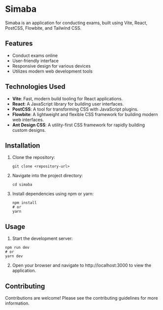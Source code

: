 # Simaba

Simaba is an application for conducting exams, built using Vite, React, PostCSS, Flowbite, and Tailwind CSS.

## Features

- Conduct exams online
- User-friendly interface
- Responsive design for various devices
- Utilizes modern web development tools

## Technologies Used

- **Vite**: Fast, modern build tooling for React applications.
- **React**: A JavaScript library for building user interfaces.
- **PostCSS**: A tool for transforming CSS with JavaScript plugins.
- **Flowbite**: A lightweight and flexible CSS framework for building modern web interfaces.
- **Ant Design CSS**: A utility-first CSS framework for rapidly building custom designs.

## Installation

1. Clone the repository:

   ```
   git clone <repository-url>
   ```
2. Navigate into the project directory:
    ```
    cd simaba
    ```
3. Install dependencies using npm or yarn:
    ```
    npm install
    # or
    yarn
    ```

## Usage
1. Start the development server:
```
npm run dev
# or
yarn dev
```
2. Open your browser and navigate to http://localhost:3000 to view the application.

## Contributing
Contributions are welcome! Please see the contributing guidelines for more information.